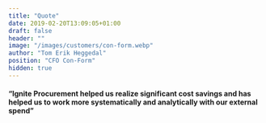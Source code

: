 ```yaml
---
title: "Quote"
date: 2019-02-20T13:09:05+01:00
draft: false
header: ""
image: "/images/customers/con-form.webp"
author: "Tom Erik Heggedal"
position: "CFO Con-Form"
hidden: true
---
```


#### “Ignite Procurement helped us realize significant cost savings and has helped us to work more systematically and analytically with our external spend”